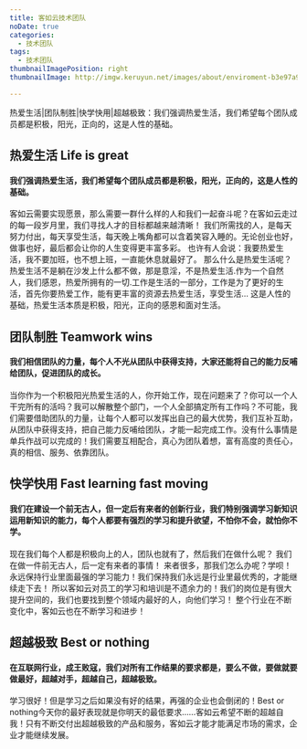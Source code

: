 ```yaml
---
title: 客如云技术团队
noDate: true
categories:
  - 技术团队
tags:
  - 技术团队
thumbnailImagePosition: right
thumbnailImage: http://imgw.keruyun.net/images/about/enviroment-b3e97a927f.jpg

---
```




热爱生活|团队制胜|快学快用|超越极致：我们强调热爱生活，我们希望每个团队成员都是积极，阳光，正向的，这是人性的基础。
 <!-- excerpt -->



## 热爱生活 Life is great
#### 我们强调热爱生活，我们希望每个团队成员都是积极，阳光，正向的，这是人性的基础。
<!--more-->
 客如云需要实现愿景，那么需要一群什么样的人和我们一起奋斗呢？在客如云走过的每一段岁月里，我们寻找人才的目标都越来越清晰！ 我们所需找的人，是每天努力付出，每天享受生活，每天晚上嘴角都可以含着笑容入睡的。无论创业也好，做事也好，最后都会让你的人生变得更丰富多彩。 也许有人会说：我要热爱生活，我不要加班，也不想上班，一直能休息就最好了。 那么什么是热爱生活呢？热爱生活不是躺在沙发上什么都不做，那是意淫，不是热爱生活.作为一个自然人，我们感恩，热爱所拥有的一切.工作是生活的一部分，工作是为了更好的生活，首先你要热爱工作，能有更丰富的资源去热爱生活，享受生活… 这是人性的基础，热爱生活本质是积极，阳光，正向的感恩和面对生活。

## 团队制胜 Teamwork wins
#### 我们相信团队的力量，每个人不光从团队中获得支持，大家还能将自己的能力反哺给团队，促进团队的成长。

 当你作为一个积极阳光热爱生活的人，你开始工作，现在问题来了？你可以一个人干完所有的活吗？我可以解散整个部门，一个人全部搞定所有工作吗？不可能，我们需要借助团队的力量，让每个人都可以发挥出自己的最大优势，我们互补互助，从团队中获得支持，把自己能力反哺给团队，才能一起完成工作。没有什么事情是单兵作战可以完成的！我们需要互相配合，真心为团队着想，富有高度的责任心，真的相信、服务、依靠团队。
 
## 快学快用 Fast learning fast moving
#### 我们在建设一个前无古人，但一定后有来者的创新行业，我们特别强调学习新知识运用新知识的能力，每个人都要有强烈的学习和提升欲望，不怕你不会，就怕你不学。

 现在我们每个人都是积极向上的人，团队也就有了，然后我们在做什么呢？ 我们在做一件前无古人，后一定有来者的事情！ 来者很多，那我们怎么办呢？学呗！永远保持行业里面最强的学习能力！我们保持我们永远是行业里最优秀的，才能继续走下去！ 所以客如云对员工的学习和培训是不遗余力的！我们的岗位是有很大提升空间的，我们也要找到整个领域内最好的人，向他们学习！ 整个行业在不断变化中，客如云也在不断学习和进步！
 
## 超越极致 Best or nothing
#### 在互联网行业，成王败寇，我们对所有工作结果的要求都是，要么不做，要做就要做最好，超越对手，超越自己，超越极致。
 
 学习很好！但是学习之后如果没有好的结果，再强的企业也会倒闭的！Best or nothing今天你的最好表现就是你明天的最低要求……客如云希望不断的超越自我！只有不断交付出超越极致的产品和服务，客如云才能才能满足市场的需求，企业才能继续发展。